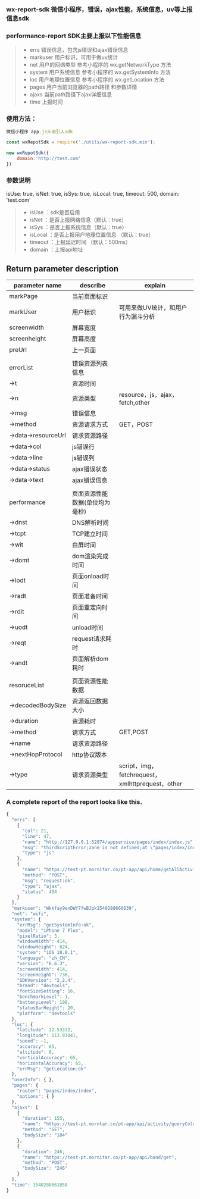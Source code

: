 ### wx-report-sdk 微信小程序，错误，ajax性能，系统信息，uv等上报信息sdk


### performance-report SDK主要上报以下性能信息
>  * errs           错误信息，包含js错误和ajax错误信息
>  * markuser       用户标识，可用于做uv统计
>  * net            用户的网络类型 参考小程序的 wx.getNetworkType 方法
>  * system         用户系统信息  参考小程序的  wx.getSystemInfo  方法
>  * loc            用户地理位置信息 参考小程序的  wx.getLocation  方法
>  * pages          用户当前浏览器的path路径 和参数详情
>  * ajaxs          当前path路径下ajax详细信息
>  * time           上报时间



### 使用方法：

```js
微信小程序 app.js头部引入sdk

const wxRepotSdk = require('./utils/wx-report-sdk.min');

new wxRepotSdk({
    domain:'http://test.com'
})

```

### 参数说明

isUse: true,
            isNet: true,
            isSys: true,
            isLocal: true,
            timeout: 500,
            domain: 'test.com'

>  * isUse     ：sdk是否启用
>  * isNet     ：是否上报网络信息（默认：true）
>  * isSys     ：是否上报系统信息（默认：true）
>  * isLocal   ：是否上报用户地理位置信息 （默认：true）
>  * timeout   ：上报延迟时间 （默认：500ms）
>  * domain    ：上报api地址 


## Return parameter description

| parameter name | describe | explain |
| --- | --- | --- |
| markPage | 当前页面标识 |  |
| markUser | 用户标识  | 可用来做UV统计，和用户行为漏斗分析 |
| screenwidth | 屏幕宽度  |  |
| screenheight | 屏幕高度  |  |
| preUrl | 上一页面  |  |
|  |  |  |
| errorList | 错误资源列表信息 |  |
| ->t | 资源时间 |  |
| ->n | 资源类型 | resource，js，ajax，fetch,other  |
| ->msg | 错误信息 |  |
| ->method | 资源请求方式 | GET，POST |
| ->data->resourceUrl | 请求资源路径 |  |
| ->data->col | js错误行 |  |
| ->data->line |  js错误列 |  |
| ->data->status | ajax错误状态 |  |
| ->data->text | ajax错误信息 |  |
|  |  |  |
| performance |   页面资源性能数据(单位均为毫秒) |  |
| ->dnst | DNS解析时间 |  |
| ->tcpt | TCP建立时间 |  |
| ->wit | 白屏时间 |  |
| ->domt | dom渲染完成时间 |  |
| ->lodt | 页面onload时间 |  |
| ->radt | 页面准备时间  |  |
| ->rdit | 页面重定向时间 |  |
| ->uodt | unload时间 |  |
| ->reqt | request请求耗时 |  |
| ->andt | 页面解析dom耗时 |  |
|  |  |  |
| resoruceList | 页面资源性能数据 |  |
| ->decodedBodySize | 资源返回数据大小 |  |
| ->duration | 资源耗时 |  |
| ->method | 请求方式 | GET,POST |
| ->name | 请求资源路径 |  |
| ->nextHopProtocol | http协议版本 |  |
| ->type | 请求资源类型 | script，img，fetchrequest，xmlhttprequest，other |

### A complete report of the report looks like this.
```js
{
  "errs": [
    {
      "col": 21, 
      "line": 47, 
      "name": "http://127.0.0.1:52874/appservice/pages/index/index.js", 
      "msg": "thirdScriptError;zane is not defined;at \"pages/index/index\" page lifeCycleMethod onLoad function;ReferenceError: zane is not defined;", 
      "type": "js"
    }, 
    {
      "name": "https://test-pt.mornitar.cn/pt-app/api/home/getAllActivityCodes0", 
      "method": "POST", 
      "msg": "request:ok", 
      "type": "ajax", 
      "status": 404
    }
  ], 
  "markuser": "Wkkfay9exDWY7fwBJpk1540288660639", 
  "net": "wifi", 
  "system": {
    "errMsg": "getSystemInfo:ok", 
    "model": "iPhone 7 Plus", 
    "pixelRatio": 3, 
    "windowWidth": 414, 
    "windowHeight": 624, 
    "system": "iOS 10.0.1", 
    "language": "zh_CN", 
    "version": "6.6.3", 
    "screenWidth": 414, 
    "screenHeight": 736, 
    "SDKVersion": "2.2.4", 
    "brand": "devtools", 
    "fontSizeSetting": 16, 
    "benchmarkLevel": 1, 
    "batteryLevel": 100, 
    "statusBarHeight": 20, 
    "platform": "devtools"
  }, 
  "loc": {
    "latitude": 22.53332, 
    "longitude": 113.93041, 
    "speed": -1, 
    "accuracy": 65, 
    "altitude": 0, 
    "verticalAccuracy": 65, 
    "horizontalAccuracy": 65, 
    "errMsg": "getLocation:ok"
  }, 
  "userInfo": { }, 
  "pages": {
    "router": "pages/index/index", 
    "options": { }
  }, 
  "ajaxs": [
    {
      "duration": 155, 
      "name": "https://test-pt.morntar.cn/pt-app/api/activity/queryColumns", 
      "method": "GET", 
      "bodySize": "184"
    }, 
    {
      "duration": 246, 
      "name": "https://test-pt.mornitar.cn/pt-app/api/band/get", 
      "method": "POST", 
      "bodySize": "246"
    }
  ], 
  "time": 1540288661858
}
```







